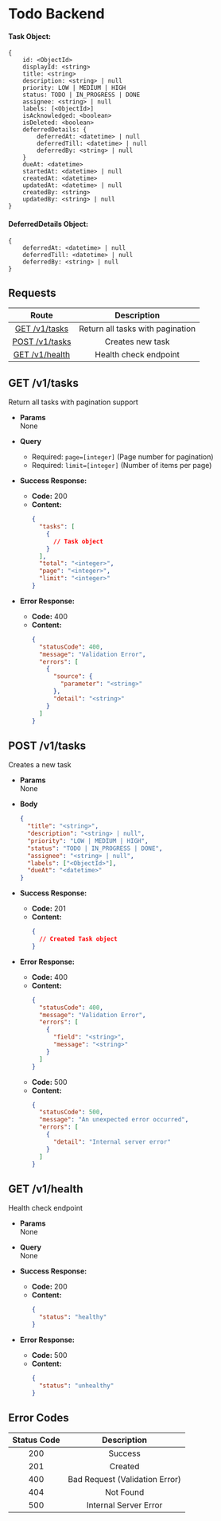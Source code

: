 # Todo Backend

#### Task Object:

```
{
    id: <ObjectId>
    displayId: <string>
    title: <string>
    description: <string> | null
    priority: LOW | MEDIUM | HIGH
    status: TODO | IN_PROGRESS | DONE
    assignee: <string> | null
    labels: [<ObjectId>]
    isAcknowledged: <boolean>
    isDeleted: <boolean>
    deferredDetails: {
        deferredAt: <datetime> | null
        deferredTill: <datetime> | null
        deferredBy: <string> | null
    }
    dueAt: <datetime>
    startedAt: <datetime> | null
    createdAt: <datetime>
    updatedAt: <datetime> | null
    createdBy: <string>
    updatedBy: <string> | null
}
```

#### DeferredDetails Object:

```
{
    deferredAt: <datetime> | null
    deferredTill: <datetime> | null
    deferredBy: <string> | null
}
```

## **Requests**

|             Route             |           Description            |
| :---------------------------: | :------------------------------: |
|  [GET /v1/tasks](#get-tasks)  | Return all tasks with pagination |
| [POST /v1/tasks](#post-tasks) |         Creates new task         |
| [GET /v1/health](#get-health) |      Health check endpoint       |

## **GET /v1/tasks**

Return all tasks with pagination support

- **Params**  
  None
- **Query**

  - Required: `page=[integer]` (Page number for pagination)
  - Required: `limit=[integer]` (Number of items per page)

- **Success Response:**

  - **Code:** 200
  - **Content:**
    ```json
    {
      "tasks": [
        {
          // Task object
        }
      ],
      "total": "<integer>",
      "page": "<integer>",
      "limit": "<integer>"
    }
    ```

- **Error Response:**
  - **Code:** 400
  - **Content:**
    ```json
    {
      "statusCode": 400,
      "message": "Validation Error",
      "errors": [
        {
          "source": {
            "parameter": "<string>"
          },
          "detail": "<string>"
        }
      ]
    }
    ```

## **POST /v1/tasks**

Creates a new task

- **Params**  
  None
- **Body**

  ```json
  {
    "title": "<string>",
    "description": "<string> | null",
    "priority": "LOW | MEDIUM | HIGH",
    "status": "TODO | IN_PROGRESS | DONE",
    "assignee": "<string> | null",
    "labels": ["<ObjectId>"],
    "dueAt": "<datetime>"
  }
  ```

- **Success Response:**

  - **Code:** 201
  - **Content:**
    ```json
    {
      // Created Task object
    }
    ```

- **Error Response:**
  - **Code:** 400
  - **Content:**
    ```json
    {
      "statusCode": 400,
      "message": "Validation Error",
      "errors": [
        {
          "field": "<string>",
          "message": "<string>"
        }
      ]
    }
    ```
  - **Code:** 500
  - **Content:**
    ```json
    {
      "statusCode": 500,
      "message": "An unexpected error occurred",
      "errors": [
        {
          "detail": "Internal server error"
        }
      ]
    }
    ```

## **GET /v1/health**

Health check endpoint

- **Params**  
  None
- **Query**  
  None

- **Success Response:**

  - **Code:** 200
  - **Content:**
    ```json
    {
      "status": "healthy"
    }
    ```

- **Error Response:**
  - **Code:** 500
  - **Content:**
    ```json
    {
      "status": "unhealthy"
    }
    ```

## **Error Codes**

| Status Code |          Description           |
| :---------: | :----------------------------: |
|     200     |            Success             |
|     201     |            Created             |
|     400     | Bad Request (Validation Error) |
|     404     |           Not Found            |
|     500     |     Internal Server Error      |
